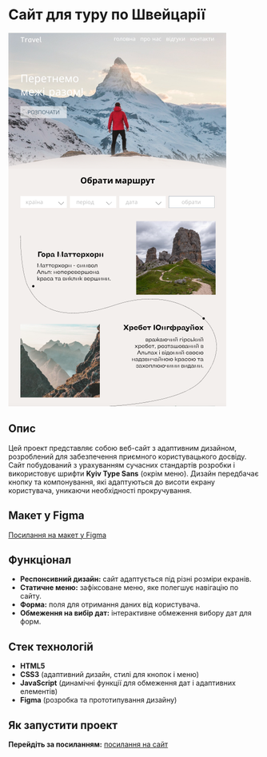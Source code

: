 # Сайт для туру по Швейцарії

![Скріншот сайту](https://github.com/tsisar-daria/travel/blob/main/image/2024-11-07%20(1).png)

## Опис
Цей проект представляє собою веб-сайт з адаптивним дизайном, розроблений для забезпечення приємного користувацького досвіду. Сайт побудований з урахуванням сучасних стандартів розробки і використовує шрифти **Kyiv Type Sans** (окрім меню). Дизайн передбачає кнопку та компонування, які адаптуються до висоти екрану користувача, уникаючи необхідності прокручування.

## Макет у Figma
[Посилання на макет у Figma]([https://www.figma.com/path-to-your-design](https://www.figma.com/design/4bWSlL8bemKkzqRzfT7HxE/site1?node-id=0-1&t=pHQf3iuTwfSZcv2H-1))

## Функціонал

- **Респонсивний дизайн:** сайт адаптується під різні розміри екранів.
- **Статичне меню:** зафіксоване меню, яке полегшує навігацію по сайту.
- **Форма:** поля для отримання даних від користувача.
- **Обмеження на вибір дат:** інтерактивне обмеження вибору дат для форм.

## Стек технологій

- **HTML5**
- **CSS3** (адаптивний дизайн, стилі для кнопок і меню)
- **JavaScript** (динамічні функції для обмеження дат і адаптивних елементів)
- **Figma** (розробка та прототипування дизайну)

## Як запустити проект
**Перейдіть за посиланням:** [посилання на сайт](https://tsisar-daria.github.io/travel/)
